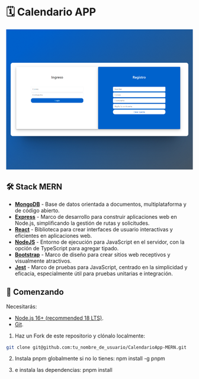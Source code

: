 # 🗓️ Calendario APP
<div align="center">
<a href target="_blank"="https://calendario-app.up.railway.app/">
<img src="static/images/readme.png">
</a>
<p></p>
</div>

## 🛠️ Stack MERN
- [**MongoDB**](https://www.mongodb.com/) - Base de datos orientada a documentos, multiplataforma y de código abierto.
- [**Express**](https://expressjs.com/) -  Marco de desarrollo para construir aplicaciones web en Node.js, simplificando la gestión de rutas y solicitudes.
- [**React**](https://kit.svelte.dev/) - Biblioteca para crear interfaces de usuario interactivas y eficientes en aplicaciones web.
- [**NodeJS**](https://www.typescriptlang.org/) - Entorno de ejecución para JavaScript en el servidor, con la opción de TypeScript para agregar tipado.
- [**Bootstrap**](https://tailwindcss.com/) - Marco de diseño para crear sitios web receptivos y visualmente atractivos.
- [**Jest**](https://jestjs.io/) - Marco de pruebas para JavaScript, centrado en la simplicidad y eficacia, especialmente útil para pruebas unitarias e integración.

## 🚀 Comenzando

Necesitarás:

- [Node.js 16+ (recommended 18 LTS)](https://nodejs.org/en/).
- [Git](https://git-scm.com/).

1. Haz un Fork de este repositorio y clónalo localmente:

```bash
git clone git@github.com:tu_nombre_de_usuario/CalendarioApp-MERN.git
```


2. Instala pnpm globalmente si no lo tienes:
npm install -g pnpm

3. e instala las dependencias:
pnpm install
